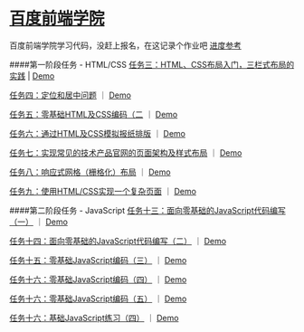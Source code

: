 # [百度前端学院](http://ife.baidu.com/task/all "Baidu IFE tasks")  

百度前端学院学习代码，没赶上报名，在这记录个作业吧
[进度参考](http://littlewin.info/Baidu_IFE "Progress")

####第一阶段任务 - HTML/CSS
[任务三：HTML、CSS布局入门，三栏式布局的实践](https://github.com/littlewin-wang/Baidu_IFE/tree/master/task03 "source code") | [Demo](http://littlewin.info/Baidu_IFE/task03/ "demo")

[任务四：定位和居中问题](https://github.com/littlewin-wang/Baidu_IFE/tree/master/task04 "source code") ｜ [Demo](http://littlewin.info/Baidu_IFE/task04/ "demo")

[任务五：零基础HTML及CSS编码（二](https://github.com/littlewin-wang/Baidu_IFE/tree/master/task05 "source code") ｜ [Demo](http://littlewin.info/Baidu_IFE/task05/ "demo")

[任务六：通过HTML及CSS模拟报纸排版](https://github.com/littlewin-wang/Baidu_IFE/tree/master/task06 "source code") ｜ [Demo](http://littlewin.info/Baidu_IFE/task06/ "demo")

[任务七：实现常见的技术产品官网的页面架构及样式布局](https://github.com/littlewin-wang/Baidu_IFE/tree/master/task07 "source code") ｜ [Demo](http://littlewin.info/Baidu_IFE/task07/ "demo")

[任务八：响应式网格（栅格化）布局](https://github.com/littlewin-wang/Baidu_IFE/tree/master/task08 "source code") ｜ [Demo](http://littlewin.info/Baidu_IFE/task08/ "demo")

[任务九：使用HTML/CSS实现一个复杂页面](https://github.com/littlewin-wang/Baidu_IFE/tree/master/task09 "source code") ｜ [Demo](http://littlewin.info/Baidu_IFE/task09/ "demo")


####第二阶段任务 - JavaScript
[任务十三：面向零基础的JavaScript代码编写（一）](https://github.com/littlewin-wang/Baidu_IFE/tree/master/task13 "source code") ｜ [Demo](http://littlewin.info/Baidu_IFE/task13/ "demo")

[任务十四：面向零基础的JavaScript代码编写（二）](https://github.com/littlewin-wang/Baidu_IFE/tree/master/task14 "source code") ｜ [Demo](http://littlewin.info/Baidu_IFE/task14/ "demo")

[任务十五：零基础JavaScript编码（三）](https://github.com/littlewin-wang/Baidu_IFE/tree/master/task15 "source code") ｜ [Demo](http://littlewin.info/Baidu_IFE/task15/ "demo")

[任务十六：零基础JavaScript编码（四）](https://github.com/littlewin-wang/Baidu_IFE/tree/master/task16 "source code") ｜ [Demo](http://littlewin.info/Baidu_IFE/task16/ "demo")

[任务十六：零基础JavaScript编码（五）](https://github.com/littlewin-wang/Baidu_IFE/tree/master/task17 "source code") ｜ [Demo](http://littlewin.info/Baidu_IFE/task17/ "demo")

[任务十六：基础JavaScript练习（四）](https://github.com/littlewin-wang/Baidu_IFE/tree/master/task21 "source code") ｜ [Demo](http://littlewin.info/Baidu_IFE/task21/ "demo")
